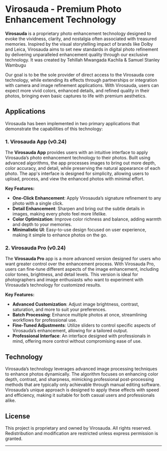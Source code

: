 
# Virosauda - Premium Photo Enhancement Technology

**Virosauda** is a proprietary photo enhancement technology designed to evoke the vividness, clarity, and nostalgia often associated with treasured memories. Inspired by the visual storytelling impact of brands like Dolby and Leica, Virosauda aims to set new standards in digital photo refinement by delivering unparalleled enhancement quality through our exclusive technology. It was created by Tehillah Mwangada Kachila & Samuel Stanley Wambugu

Our goal is to be the sole provider of direct access to the Virosauda core technology, while extending its effects through partnerships or integration with camera and image refinement applications. With Virosauda, users can expect more vivid colors, enhanced details, and refined quality in their photos, bringing even basic captures to life with premium aesthetics.

## Applications

Virosauda has been implemented in two primary applications that demonstrate the capabilities of this technology:

### 1. Virosauda App (v0.24)

The **Virosauda App** provides users with an intuitive interface to apply Virosauda’s photo enhancement technology to their photos. Built using advanced algorithms, the app processes images to bring out more depth, color accuracy, and detail, while preserving the natural appearance of each photo. The app's interface is designed for simplicity, allowing users to upload, process, and view the enhanced photos with minimal effort.

**Key Features:**
- **One-Click Enhancement**: Apply Virosauda’s signature refinement to any photo with a single click.
- **Detail Enhancement**: Sharpen and bring out the subtle details in images, making every photo feel more lifelike.
- **Color Optimization**: Improve color richness and balance, adding warmth and depth to your memories.
- **Minimalistic UI**: Easy-to-use design focused on user experience, making it simple to enhance photos on the go.

### 2. Virosauda Pro (v0.24)

The **Virosauda Pro** app is a more advanced version designed for users who want greater control over the enhancement process. With Virosauda Pro, users can fine-tune different aspects of the image enhancement, including color tones, brightness, and detail levels. This version is ideal for photographers and image enthusiasts who want to experiment with Virosauda’s technology for customized results.

**Key Features:**
- **Advanced Customization**: Adjust image brightness, contrast, saturation, and more to suit your preferences.
- **Batch Processing**: Enhance multiple photos at once, streamlining workflows for professional use.
- **Fine-Tuned Adjustments**: Utilize sliders to control specific aspects of Virosauda’s enhancement, allowing for a tailored output.
- **Professional Interface**: An interface designed with professionals in mind, offering more control without compromising ease of use.


## Technology

Virosauda’s technology leverages advanced image processing techniques to enhance photos dynamically. The algorithm focuses on enhancing color depth, contrast, and sharpness, mimicking professional post-processing methods that are typically only achievable through manual editing software. Virosauda’s unique approach is designed to apply these effects with speed and efficiency, making it suitable for both casual users and professionals alike.

## License

This project is proprietary and owned by Virosauda. All rights reserved. Redistribution and modification are restricted unless express permission is granted.

---


